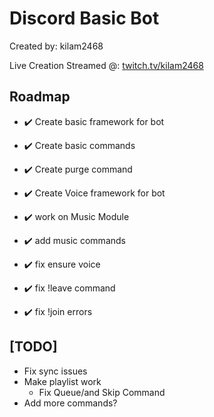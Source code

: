# Discord Basic Bot
Created by: kilam2468 

Live Creation Streamed @: [twitch.tv/kilam2468](https://twitch.tv/kilam2468)


## Roadmap
- :heavy_check_mark: Create basic framework for bot
- :heavy_check_mark: Create basic commands
- :heavy_check_mark: Create purge command
  
- :heavy_check_mark: Create Voice framework for bot
- :heavy_check_mark: work on Music Module
- :heavy_check_mark: add music commands
- :heavy_check_mark: fix ensure voice
- :heavy_check_mark: fix !leave command
- :heavy_check_mark: fix !join errors

## [TODO]
- Fix sync issues 
- Make playlist work
  - Fix Queue/and Skip Command
- Add more commands?


